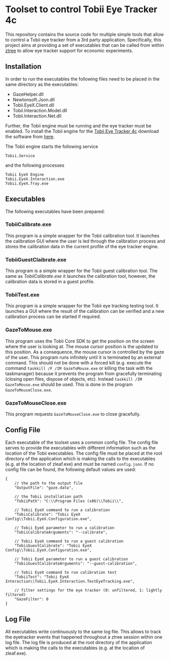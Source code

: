 # Toolset to control Tobii Eye Tracker 4c

This repository contains the source code for multiple simple tools that allow to control a Tobii eye tracker from a 3rd party application.
Specifically, this project aims at providing a set of executables that can be called from within [ztree](http://www.ztree.uzh.ch/en.html) to allow eye tracker support for economic experiments.

## Installation
In order to run the executables the following files need to be placed in the same directory as the executables:

 - GazeHelper.dll
 - Newtonsoft.Json.dll
 - Tobii.EyeX.Client.dll
 - Tobii.Interaction.Model.dll
 - Tobii.Interaction.Net.dll

Further, the Tobii engine must be running and the eye tracker must be enabled.
To install the Tobii engine for the [Tobii Eye Tracker 4c](https://tobiigaming.com/eye-tracker-4c/) download the software from [here](https://tobiigaming.com/downloadlatest/?bundle=tobii-core).

The Tobii engine starts the following service

    Tobii.Service

and the following processes

    Tobii EyeX Engine
    Tobii.EyeX.Interaction.exe
    Tobii.EyeX.Tray.exe

## Executables
The following executables have been prepared:

### TobiiCalibrate.exe
This program is a simple wrapper for the Tobii calibration tool.
It launches the calibration GUI where the user is led through the calibration process and stores the calibration data in the current profile of the eye tracker engine.

### TobiiGuestClaibrate.exe
This program is a simple wrapper for the Tobii guest calibration tool.
The same as *TobiiCalibrate.exe* it launches the calibration tool, however, the calibration data is stored in a guest profile.

### TobiiTest.exe
This program is a simple wrapper for the Tobii eye tracking testing tool.
It launches a GUI where the result of the calibration can be verified and a new calibration process can be started if required.

### GazeToMouse.exe
This program uses the Tobii Core SDK to get the position on the screen where the user is looking at.
The mouse cursor position is the updated to this position.
As a consequence, the mouse cursor is controlled by the gaze of the user.
This program runs infinitely until it is terminated by an external command.
This should not be done with a forced kill (e.g. execute the command `taskkill /F /IM GazeToMouse.exe` or killing the task with the taskmanager) because it prevents the program from gracefully terminating (closing open files, dispose of objects, etc).
Instead `taskkill /IM GazeToMouse.exe` should be used.
This is done in the program `GazeToMouseClose.exe`.

### GazeToMouseClose.exe
This program requests `GazeToMouseClose.exe` to close gracefully.

## Config File
Each executable of the toolset uses a common config file.
The config file serves to provide the executables with different information such as the location of the Tobii executables.
The config file must be placed at the root directory of the application which is making the calls to the executables (e.g. at the location of zleaf.exe) and must be named `config.json`.
If no config file can be found, the following default values are used:

    {
        // the path to the output file
        "OutputFile": "gaze.data",

        // the Tobii installation path
        "TobiiPath": "C:\\Program Files (x86)\\Tobii\\",

        // Tobii EyeX command to run a calibration
        "TobiiCalibrate": "Tobii EyeX Config\\Tobii.EyeX.Configuration.exe",

        // Tobii EyeX parameter to run a calibration
        "TobiiCalibrateArguments": "--calibrate",

        // Tobii EyeX command to run a guest calibration
        "TobiiGuestCalibrate": "Tobii EyeX Config\\Tobii.EyeX.Configuration.exe",

        // Tobii EyeX parameter to run a guest calibration
        "TobiiGuestCalibrateArguments": "--guest-calibration",

        // Tobii EyeX command to run calibration test
        "TobiiTest": "Tobii EyeX Interaction\\Tobii.EyeX.Interaction.TestEyeTracking.exe",

        // filter settings for the eye tracker (0: unfiltered, 1: lightly filtered)
        "GazeFilter": 0
    }

## Log File
All executables write continuously to the same log file.
This allows to track the eyetracker events that happened throughout a ztree session within one log file.
The log file is produced at the root directory of the application which is making the calls to the executables (e.g. at the location of zleaf.exe).
